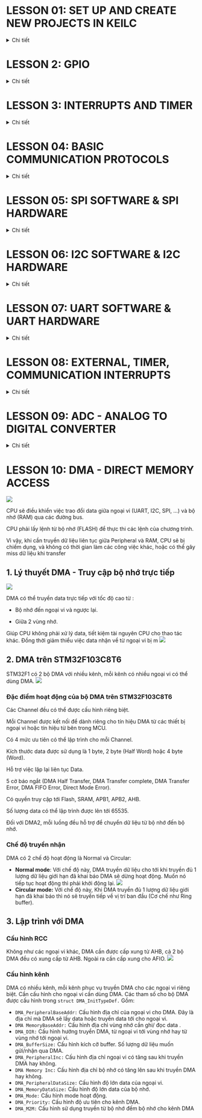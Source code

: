 # LESSON 01: SET UP AND CREATE NEW PROJECTS IN KEILC
<details><summary>Chi tiết</summary>
<p>

</p>
</details>


# LESSON 2: GPIO

<details><summary>Chi tiết</summary>
<p>

## 1. Thư viện STM32F10x SPL (Standard Peripherals Library)
## 2.  Lý thuyết về GPIO
GPIO-General Purpose Input/Output là các chân trên vi điều khiển có thể lập trình để truyền nhận tín hiệu với các thiết bị bên ngoài hoặc thực hiện các chức năng giao tiếp khác.   
### Lập trình với GPIO:
Cấu hình, điều khiển các ngoại vi sử dụng thư viện SPL (Standard Peripheral Firmware Library). Thư viện SPL cung cấp các hàm và các định nghĩa giúp việc cấu hình và sử dụng ngoại vi dễ dàng và rõ ràng. Ở trong thư viện này, các cấu hình được chia thành các trường và định nghĩa bằng các cấu trúc như struct và enum
#### Cấp xung clock cho GPIO
Trong SPL, để bật xung clock cho ngoại vi GPIO
```c
void RCC_Config(){
	RCC_APB2PeriphClockCmd(RCC_APB2Periph_GPIOC, ENABLE);
} 
```
- Tham số thứ 1 là ngoại vi cần cấu hình clock
- Tham số thứ 2 là giá trị quy định cấp (ENABLE) hay ngưng (DISABLE) xung clock cho ngoại vi đó

#### Cấu hình GPIO:
```c
void GPIO_Config(){
	GPIO_InitTypeDef GPIO_InitStructure;
	GPIO_InitStructure.GPIO_Pin = GPIO_Pin_13 | GPIO_Pin_14;
	GPIO_InitStructure.GPIO_Mode = GPIO_Mode_Out_PP;
	GPIO_InitStructure.GPIO_Speed = GPIO_Speed_50MHz;
	
	GPIO_Init(GPIOC, &GPIO_InitStructure);
}
```
Việc cấu hình GPIO được thực hiện thông qua việc khai báo và sử dụng struct `GPIO_InitTypeDef`, trong đó chứa các tham số cấu hình cho một chân GPIO cụ thể:
- **GPIO_Pin**: Xác định chân hoặc các chân GPIO muốn cấu hình bằng cách sử dụng các macro như `GPIO_Pin_0`, `GPIO_Pin_1`,... hoặc kết hợp các chân bằng toán tử OR `|` nếu muốn cấu hình nhiều chân cùng lúc
```c
#define GPIO_Pin_0                ((uint16_t)0x0001)  /*!< Pin 0 selected */
#define GPIO_Pin_1                ((uint16_t)0x0002)  /*!< Pin 1 selected */
#define GPIO_Pin_2                ((uint16_t)0x0004)  /*!< Pin 2 selected */
#define GPIO_Pin_3                ((uint16_t)0x0008)  /*!< Pin 3 selected */
#define GPIO_Pin_4                ((uint16_t)0x0010)  /*!< Pin 4 selected */
#define GPIO_Pin_5                ((uint16_t)0x0020)  /*!< Pin 5 selected */
#define GPIO_Pin_6                ((uint16_t)0x0040)  /*!< Pin 6 selected */
#define GPIO_Pin_7                ((uint16_t)0x0080)  /*!< Pin 7 selected */
#define GPIO_Pin_8                ((uint16_t)0x0100)  /*!< Pin 8 selected */
#define GPIO_Pin_9                ((uint16_t)0x0200)  /*!< Pin 9 selected */
#define GPIO_Pin_10               ((uint16_t)0x0400)  /*!< Pin 10 selected */
#define GPIO_Pin_11               ((uint16_t)0x0800)  /*!< Pin 11 selected */
#define GPIO_Pin_12               ((uint16_t)0x1000)  /*!< Pin 12 selected */
#define GPIO_Pin_13               ((uint16_t)0x2000)  /*!< Pin 13 selected */
#define GPIO_Pin_14               ((uint16_t)0x4000)  /*!< Pin 14 selected */
#define GPIO_Pin_15               ((uint16_t)0x8000)  /*!< Pin 15 selected */
#define GPIO_Pin_All              ((uint16_t)0xFFFF)  /*!< All pins selected */
```
- **GPIO_Mode**: Xác định mode hoạt động của chân GPIO
```c
typedef enum
{
    GPIO_Mode_AIN        = 0x0,
    GPIO_Mode_IN_FLOATING = 0x04,
    GPIO_Mode_IPD        = 0x28,
    GPIO_Mode_IPU        = 0x48,
    GPIO_Mode_Out_OD     = 0x14,
    GPIO_Mode_Out_PP     = 0x10,
    GPIO_Mode_AF_OD      = 0x1C,
    GPIO_Mode_AF_PP      = 0x18
} GPIOMode_TypeDef;
```
- **GPIO_Speed**: Chọn tốc độ đáp ứng của chân GPIO
```c
typedef enum
{
    GPIO_Speed_10MHz = 1,
    GPIO_Speed_2MHz,
    GPIO_Speed_50MHz
} GPIOSpeed_TypeDef;
```
Hàm khởi tạo GPIO_Init() nhận 2 tham số:
- **GPIO_TypeDef**: Chỉ định cổng GPIO muốn cấu hình (ví dụ: `GPIOA`, `GPIOB`, `GPIOC`,...).
- **&GPIO_InitStruct**: Con trỏ đến biến cấu trúc `GPIO_InitTypeDef` chứa các thông số cấu hình
#### Sử dụng GPIO
**Một số hàm thao tác với GPIO:**

- Đọc giá trị mức logic (0 hoặc 1) của một chân Input/Output cụ thể trên cổng GPIO
```c
uint8_t GPIO_ReadInputDataBit(GPIO_TypeDef* GPIOx, uint16_t GPIO_Pin);
uint8_t GPIO_ReadOutputDataBit(GPIO_TypeDef* GPIOx, uint16_t GPIO_Pin);
```
- Đọc toàn bộ giá trị đầu vào/ra của một cổng GPIO

*Giá trị trả về 16-bit, mỗi bit tương ứng với trạng thái của từng chân của cổng*
```c
uint16_t GPIO_ReadInputData(GPIO_TypeDef* GPIOx);
uint16_t GPIO_ReadOutputData(GPIO_TypeDef* GPIOx);
```
- Cho giá trị điện áp Đặt mức cao (1) / thấp (0) cho một hoặc nhiều chân output sử dụng OR `|` trên một cổng GPIO
```c
void GPIO_SetBits(GPIO_TypeDef* GPIOx, uint16_t GPIO_Pin);
void GPIO_ResetBits(GPIO_TypeDef* GPIOx, uint16_t GPIO_Pin);
```
- Ghi mức logic cụ thể (0 hoặc 1) cho một chân output
```c
void GPIO_WriteBit(GPIO_TypeDef* GPIOx, uint16_t GPIO_Pin, BitAction BitVal);
```
- Ghi một giá trị 16-bit trực tiếp cho toàn bộ cổng GPIO, trong đó mỗi bit đại diện cho trạng thái của một chân
```c
void GPIO_Write(GPIO_TypeDef* GPIOx, uint16_t PortVal);
```
</p>
</details>

# LESSON 3: INTERRUPTS AND TIMER

<details><summary>Chi tiết</summary>
<p>

## 1. Ngắt

Ngắt là một cơ chế cho phép hệ thống tạm ngừng chương trình đang thực hiện để xử lý một sự kiện ưu tiên cao hơn, sau đó quay lại hoàn thành công việc còn dở.

Khi một ngắt xảy ra, vi điều khiển sẽ lưu lại trạng thái hiện tại và chuyển tới hàm phục vụ ngắt (ISR - Interrupt Service Routine).

Có 3 loại ngắt chính: Ngắt ngoài, ngắt timer, ngắt truyền thông

### Vector table
Vector table là một vùng trong bộ nhớ của vi điều khiển, chứa các địa chỉ của các hàm phục vụ ngắt tương ứng với từng ngắt

### Độ ưu tiên ngắt
Mỗi ngăt có độ ưu tiên khác nhau. Khi nhiều ngắt xảy ra, độ ưu tiên sẽ quyết định ngắt nào sẽ được thực thi trước.

STM32 quy định ngắt nào có số ưu tiên càng thấp thì có quyền càng cao. Các ưu tiên ngắt có thể lập trình được.

### Ngắt ngoài
Xảy ra khi có thay đổi điện áp trên các chân GPIO được cấu hình làm ngõ vào ngắt.

- LOW: kích hoạt ngắt liên tục khi chân ở mức thấp.

- HIGH: Kích hoạt liên tục khi chân ở mức cao.

- Rising: Kích hoạt khi trạng thái trên chân chuyển từ thấp lên cao.

- Falling: Kích hoạt khi trạng thái trên chân chuyển từ cao xuống thấp.
### Ngắt timer
Ngắt Timer xảy ra khi giá trị trong thanh ghi đếm của timer tràn. Giá trị tràn được xác định bởi giá trị cụ thể trong thanh ghi đếm của timer.

Vì đây là ngắt nội trong MCU, nên phải reset giá trị thanh ghi timer để có thể tạo được ngắt tiếp theo

### Ngắt truyền thông
Ngắt truyền thông xảy ra khi có sự kiện truyền/nhận dữ liệu giữa MCU với các thiết bị bên ngoài hay với MCU.

Ngắt này sử dụng cho nhiều phương thức như Uart, SPI, I2C…v.v nhằm đảm bảo việc truyền nhận chính xác

## Timer
Có thể hiểu 1 cách đơn giản: timer là 1 mạch digital logic có vai trò đếm mỗi chu kỳ clock (đếm lên hoặc đếm xuống).

Timer còn có thể hoạt động ở chế độ nhận xung clock từ các tín hiệu ngoài. Có thể là từ 1 nút nhấn, bộ đếm sẽ được tăng sau mỗi lần bấm nút (sườn lên hoặc sườn xuống tùy vào cấu hình). Ngoài ra còn các chế độ khác như PWM, định thời …vv.

STM32F103 có 7 Timer

### Cấu hình timer
- `TIM_ClockDivision`: Hệ số chia xung nhịp cho bộ lọc trong các chế độ Input Capture/Output Compare. Tham số này không ảnh hưởng đến tần số đếm của Timer.

- `TIM_Prescaler`: Dùng để chia tần số xung nhịp đầu vào cho Timer (tần số từ bus APB) trước khi cấp cho bộ đếm, điều chỉnh tốc độ đếm của Timer.

- `TIM_Period`: Giá trị tối đa mà bộ đếm sẽ đạt tới trước khi tràn và quay về đếm lại từ 0.

- `TIM_CounterMode`: Chế độ đếm.

- `TIM_CounterMode_Up`, `TIM_CounterMode_Down`: Đếm lên/xuống.

- `TIM_CounterMode_CenterAligned1,...`: Đếm ở giữa dùng cho PWM

Cấu hình mẫu cho timer và delay ms:
```c 
TIM_Config
{
    // Clock - Nguồn APB2: 72MHz
    RCC_APB1PeriphClockCmd(RCC_APB1Periph_TIM2, ENABLE);

    // Config parameters
    TIM_TimeBaseInitTypeDef TIM_TimeBaseInitStruct;

    TIM_TimeBaseInitStruct.TIM_ClockDivision = TIM_CKD_DIV1;     // Clock division (chỉ áp dụng cho bộ lọc Input Capture/Output Compare)
    TIM_TimeBaseInitStruct.TIM_Prescaler = 7200 - 1;             // Prescaler: 72 MHz / 7200 = 10 kHz (tần số thực tế của Timer, tần số đếm)
    TIM_TimeBaseInitStruct.TIM_Period = 0xFFFF;                  // Period: Đếm từ 0 đến 0xFFFF (65535), sau đó sẽ tràn

    // Chu kì timer/chu kì 1 lần đếm cho period từ 0->1: 1/10kHz = 0.1 ms

    TIM_TimeBaseInitStruct.TIM_CounterMode = TIM_CounterMode_Up; 

    // Enable TIM2
    TIM_TimeBaseInit(TIM2, &TIM_TimeBaseInitStruct);
    TIM_Cmd(TIM2, ENABLE);
}

void Delay_ms(uint16_t time_ms) 
{
    // Reset the Timer 2 counter
    TIM_SetCounter(TIM2, 0);

    // Calculate the required ticks
    uint16_t ticks = time_ms * 10; // With Timer frequency at 10 kHz, each tick equals 1 ms

    // Wait until the counter reaches the required ticks
    while (TIM_GetCounter(TIM2) < ticks);
}
```
</p>
</details>

# LESSON 04: BASIC COMMUNICATION PROTOCOLS
<details><summary>Chi tiết</summary>
<p>

## 1. SPI - Serial Peripheral Interface
### Đặc điểm và cấu trúc vật lý

![](images/![alt%20text](image-1.png).png)
SPI là chuẩn giao tiếp nối tiếp, đồng bộ, cấu trúc Master - Slave, song công

Bốn chân giao tiếp gồm:

- SCK (Serial Clock): Master tạo xung tín hiệu SCK và cung cấp cho Slave.
- MISO (Master Input Slave Output): Master nhận tín hiệu từ Slave.
- MOSI (Master Output Slave Input): Slave nhận tín hiệu từ Master.
- CS (Chip Select): Chọn Slave cụ thể để giao tiếp bằng cách xuất tín hiệu đường SS tương ứng xuống mức 0 (Low).

### SPI frame và quá trình truyền nhận

![](images/![](2024-11-11-20-58-24.png).png)

Một frame thông điệp trong SPI thường là 8 bit, gửi MSB trước hoặc LSB trước tùy hệ thống.

- Bắt đầu, master sẽ kéo chân CS của slave muốn giao tiếp xuống 0.

- Clock sẽ được cấp bởi master, tùy vào chế độ hoạt động, với mỗi xungc clock, 1 bit sẽ được truyền từ master đến slave và slave cũng truyền 1 bit cho master.

- Lặp lại quá trình trên đến khi truyền xong 8 bit.

- Kết thúc, master kéo chân CS lên 1
### Chế độ hoạt động
SPI có 4 chế độ hoạt động phụ thuộc vào CPOL - Clock Polarity và CPHA - Clock Phase.

Ý nghĩa của CPOL và CPHA:

- CPOL = 0: Xung clock ở mức thấp (0) khi bus ở trạng thái nghỉ.
- CPOL = 1: Xung clock ở mức cao (1) khi bus ở trạng thái nghỉ.
- CPHA = 0: Bit data được gửi tại cạnh đầu tiên của xung clock.
- CPHA = 1: Bit data được gửi tại cạnh thứ hai của xung clock.

![](images/![](2024-11-11-21-00-43.png).png)

## 2. I2C - Inter-Integrated Circuit
### Đặc điểm và cấu trúc vật lý
I2C là chuẩn giao tiếp nối tiếp, đồng bộ, cấu trúc Master - Slave, bán song công.

Hai dây giao tiếp gồm:

- SDA (Serial Data Line): Dây truyền dữ liệu.
- SCL (Serial Clock Line) Dây xung clock

![](images/![](2024-11-11-21-02-47.png).png)

*Điện trở kéo lên: Thường 4.7 kΩ, VCC: Thường là 3.3V hoặc 5V để chống nhiễu*

### I2C frame và quá trình truyền nhận

![](images/![](2024-11-11-21-06-52.png).png)

Một frame thông điệp của I2C gồm:

- Start: SDA từ 1 xuống 0 trước SCL.

- 7->10 bit địa chỉ + 1 bit 0 hoặc 1 tương ứng với ghi/đọc, gửi MSB trước.

- ACK: Nếu Slave nhận được đúng địa chỉ nó sẽ gửi một bit ACK = 0.

- 8 bit data: Có thể là data do Master gửi (write) hoặc đọc về từ Slave (read), gửi MSB trước.

- Stop: SDA từ 0 lên 1 sau SCL

## 3. UART - Universal Asynchronous Receiver-Transmitter
### Đặc điểm và cấu trúc vật lý

![](images/![](2024-11-11-21-09-06.png).png)

UART là chuẩn giao tiếp nối tiếp, không đồng bộ, song công.

Hai dây giao tiếp gồm:

- TX (Transmit): Truyền dữ liệu ra.

- RX (Receive): Nhận dữ liệu vào.

Cả hai thiết bị trong giao tiếp UART dùng baud rate khớp nhau để truyền nhận dữ liệu chính xác.

Baud rate là tốc độ truyền dữ liệu được tính bằng số bit trên giây.

Các mức baud rate có sẵn: 9600, 19200, 38400, 57600, ...

Ví dụ: baudrate = 9600 => 1 bit = 0.10467 ms

### UART frame và quá trình truyền nhận

![](images/![](2024-11-11-21-11-46.png).png)

Một frame UART thông thường bao gồm các thành phần sau:

Start: 1 bit mức 0.

Data bits: 5->9 bits, phổ biến nhất là 8, gửi LSB trước.

Parity bit: 1 bit, kiểm tra lỗi, có thể có hoặc không.

Stop: 1 hoặc 2 bit mức cao

### Kiểm tra chẵn lẻ
#### Kiểm tra chẵn (Even Parity):

- Tổng số bit 1 trong dãy phải là một số chẵn.

- Nếu số bit 1 là chẵn, thì parity bit sẽ là 0.

- Nếu số bit 1 là lẻ, thì parity bit sẽ là 1 (để tổng số bit 1 trở thành chẵn).

#### Kiểm tra lẻ (Odd Parity):

- Tổng số bit 1 trong dãy phải là một số lẻ.

- Nếu số bit 1 là lẻ, thì parity bit sẽ là 0.

- Nếu số bit 1 là chẵn, thì parity bit sẽ là 1 (để tổng số bit 1 trở thành lẻ).

Ví dụ:

![](images/![](2024-11-11-21-13-03.png).png)

</p>
</details>

# LESSON 05: SPI SOFTWARE & SPI HARDWARE

<details><summary>Chi tiết</summary>
<p>

## SPI Software
SPI Software là tự tự lập trình cách thức giao tiếp bằng cách điều khiển các chân GPIO để tạo ra các tín hiệu SPI, và có thể sử dụng thêm Timer để quản lý nhịp.

Kém linh hoạt và chậm hơn so với SPI Hardware, ít sử dụng
### Xác định và cấu hình chân GPIO

![](images/2024-11-12-12-13-24.png)

Chọn chân GPIO làm 4 chân SCK, MISO, MOSI, CS
```c 
#define SPI_SCK_Pin  GPIO_Pin_0
#define SPI_MISO_Pin GPIO_Pin_1
#define SPI_MOSI_Pin GPIO_Pin_2
#define SPI_CS_Pin   GPIO_Pin_3
#define SPI_GPIO     GPIOA
#define SPI_RCC      RCC_APB2Periph_GPIOA

void RCC_Config()
{
    // Enable clock for GPIO, Timer 2
    RCC_APB2PeriphClockCmd(SPI_RCC, ENABLE);
    RCC_APB1PeriphClockCmd(RCC_APB1Periph_TIM2, ENABLE);
}
```
Cấu hình chân cho:

- Master: SPI_SCK_Pin, SPI_MOSI_Pin, SPI_CS_Pin là output push-pull, SPI_MISO_Pin là input floating.

- Slave: SPI_SCK_Pin, SPI_MOSI_Pin, SPI_CS_Pin là input floating, SPI_MISO_Pin là output push-pull
```c 
void GPIO_Config()
{
    // Configure for MASTER
    GPIO_InitTypeDef GPIO_InitStructure;

    // Configure SCK, MOSI, and CS as output push-pull
    GPIO_InitStructure.GPIO_Pin = SPI_SCK_Pin | SPI_MOSI_Pin | SPI_CS_Pin;
    GPIO_InitStructure.GPIO_Mode = GPIO_Mode_Out_PP;
    GPIO_InitStructure.GPIO_Speed = GPIO_Speed_50MHz;
    GPIO_Init(SPI_GPIO, &GPIO_InitStructure);

    // Configure MISO as input floating
    GPIO_InitStructure.GPIO_Pin = SPI_MISO_Pin;
    GPIO_InitStructure.GPIO_Mode = GPIO_Mode_IN_FLOATING;
    GPIO_InitStructure.GPIO_Speed = GPIO_Speed_50MHz;
    GPIO_Init(SPI_GPIO, &GPIO_InitStructure);

    
    /*// Configure for SLAVE
    GPIO_InitTypeDef GPIO_InitStructure;

    // Configure SCK, MOSI, and CS as input floating
    GPIO_InitStructure.GPIO_Pin = SPI_SCK_Pin | SPI_MOSI_Pin | SPI_CS_Pin;
    GPIO_InitStructure.GPIO_Mode = GPIO_Mode_IN_FLOATING;
    GPIO_InitStructure.GPIO_Speed = GPIO_Speed_50MHz;
    GPIO_Init(SPI_GPIO, &GPIO_InitStructure);

    // Configure MISO as output push-pull
    GPIO_InitStructure.GPIO_Pin = SPI_MISO_Pin;
    GPIO_InitStructure.GPIO_Mode = GPIO_Mode_Out_PP;
    GPIO_InitStructure.GPIO_Speed = GPIO_Speed_50MHz;
    GPIO_Init(SPI_GPIO, &GPIO_InitStructure);
    */
}
```
### Tạo clock

![](images/2024-11-12-12-16-12.png)

Tín hiệu clock được tạo bằng cách kết hợp kéo chân SCK lên 1, xuống 0 và delay. Delay được tạo bằng timer
```c 
void Clock(){
    GPIO_WriteBit(SPI_GPIO, SPI_SCK_Pin, Bit_SET);
    delay_ms(4);
    GPIO_WriteBit(SPI_GPIO, SPI_SCK_Pin, Bit_RESET);
    delay_ms(4);
}
```
### Set trạng thái ban đầu

![](images/2024-11-12-12-17-57.png)

Trạng thái ban đầu: SCK ở mức thấp (tùy mode), CS ở mức cao, MISO và MOSI ở mức nào cũng được
```c 
void SPI_Config()
{
    GPIO_WriteBit(SPI_GPIO, SPI_SCK_Pin, Bit_RESET);
    GPIO_WriteBit(SPI_GPIO, SPI_CS_Pin, Bit_SET);
    GPIO_WriteBit(SPI_GPIO, SPI_MISO_Pin, Bit_RESET);
    GPIO_WriteBit(SPI_GPIO, SPI_MOSI_Pin, Bit_RESET);
}
```
### Hàm truyền
 Hàm truyền sẽ truyền lần lượt 8 bit trong byte dữ liệu:

- Kéo CS xuống 0.

- Truyền 1 bit.

- Dịch 1 bit.

- Gửi clock();

- Kéo CS lên 1;

```c 
void SPI_Master_Transmit(uint8_t u8Data)
{                          // 0b10010000
    uint8_t u8Mask = 0x80; // 0b10000000
    uint8_t tempData;
	
    GPIO_WriteBit(SPI_GPIO, SPI_CS_Pin, Bit_RESET);
    Delay_Ms(1);
	
    for (int i = 0; i < 8; i++)
    {
        tempData = u8Data & u8Mask;
        if (tempData)
        {
            GPIO_WriteBit(SPI_GPIO, SPI_MOSI_Pin, Bit_SET);
            Delay_Ms(1);
        }
        else
        {
            GPIO_WriteBit(SPI_GPIO, SPI_MOSI_Pin, Bit_RESET);
            Delay_Ms(1);
        }
        u8Data = u8Data << 1;
        Clock();
    }
    GPIO_WriteBit(SPI_GPIO, SPI_CS_Pin, Bit_SET);
    Delay_Ms(1);
}
```
### Hàm nhận
Hàm truyền sẽ truyền lần lượt 8 bit trong byte dữ liệu:

- Kiểm tra CS ==0?.

- Kiểm tra Clock==1?

- Đọc data trên MOSI, ghi vào biến.

- Dịch 1 bit.

- Kiểm tra CS==1?

```c 
 uint8_t SPI_Slave_Receive(void)
{
    uint8_t dataReceive = 0x00; // 0b11000000
    uint8_t temp = 0x00, i = 0;

    while (GPIO_ReadInputDataBit(SPI_GPIO, SPI_CS_Pin));

    while (!GPIO_ReadInputDataBit(SPI_GPIO, SPI_SCK_Pin));

    for (i = 0; i < 8; i++)
    {
        if (GPIO_ReadInputDataBit(SPI_GPIO, SPI_SCK_Pin))
        {
            while (GPIO_ReadInputDataBit(SPI_GPIO, SPI_SCK_Pin))
			{
                temp = GPIO_ReadInputDataBit(SPI_GPIO, SPI_MOSI_Pin);
			}
            dataReceive = dataReceive << 1;
            dataReceive = dataReceive | temp;
        }
        while (!GPIO_ReadInputDataBit(SPI_GPIO, SPI_SCK_Pin));
    }
    return dataReceive;
}
```
### Truyền và nhận dữ liệu trong main
#### Master truyền:
```c 
uint8_t DataTrans[] = {1,3,9,10,15,19,90};//Data
int main(){
	RCC_Config();
	GPIO_Config();
	TIM_Config();
	SPI_Init();
	while(1){	
		for(int i = 0; i < 7; i++){
			SPI_Master_Transmit(DataTrans[i]);
			delay_ms(1000);
		}
	}
}
```
#### Slave nhận:
```c 
uint8_t Data;

int main()
{
    RCC_Config();
    GPIO_Config();
    TIM_Config();
    SPI_Config();

    while (1)
    {
        if (!(GPIO_ReadInputDataBit(SPI_GPIO, SPI_CS_Pin)))
        {
            for (int i = 0; i < 10; i++)
            {
                Data = SPI_Slave_Receive();
            }
        }
    }
}
```
## SPI Hardware
SPI Hardware là sử dụng trực tiếp module được tích hợp trên vi điều khiển
### Cấu hình chân GPIO và SPI

![](images/2024-11-12-12-24-55.png)

![](images/2024-11-12-12-25-03.png)

Vì chân của các bộ SPI trên VĐK là cố định nên phải cấu hình đúng chân (Ví dụ dùng SPI1).

Tương tự các ngoại vi khác, các tham số SPI được cấu hình trong `Struct SPI_InitTypeDef`:

-`SPI_Mode`: Quy định chế độ hoạt động của thiết bị SPI.

-`SPI_Direction`: Quy định kiểu truyền của thiết bị.

-`SPI_BaudRatePrescaler`: Hệ số chia clock cấp cho Module SPI.

-`SPI_CPOL`: Cấu hình cực tính của SCK . Có 2 chế độ:

- `S`PI_CPOL_Low`: Cực tính mức 0 khi SCK không truyền xung.

- `SPI_CPOL_High`: Cực tính mức 1 khi SCK không truyền xung.

- `SPI_CPHA`: Cấu hình chế độ hoạt động của SCK. Có 2 chế độ:

- `SPI_CPHA_1Edge`: Tín hiệu truyền đi ở cạnh xung đầu tiên.

- `SPI_CPHA_2Edge`: Tín hiệu truyền đi ở cạnh xung thứ hai.

-`SPI_DataSize`: Cấu hình số bit truyền. 8 hoặc 16 bit.

-`SPI_FirstBit`: Cấu hình chiều truyền của các bit là MSB hay LSB.

-`SPI_CRCPolynomial`: Cấu hình số bit CheckSum cho SPI.

-`SPI_NSS`: Cấu hình chân SS là điều khiển bằng thiết bị hay phần mềm

### Cấu hình cho Master:
Master cấu hình chân MISO, SCK, MOSI là `GPIO_Mode_AF_P` và CS là `GPIO_Mode_Out_PP`
```c 
void RCC_Config(){
	RCC_APB2PeriphClockCmd(RCC_APB2Periph_GPIOA | RCC_APB2Periph_SPI1 , ENABLE);
	RCC_APB1PeriphClockCmd(RCC_APB1Periph_TIM2, ENABLE);
}
void GPIO_Config(){
	GPIO_InitTypeDef GPIO_InitStructure;
	
	GPIO_InitStructure.GPIO_Pin = SPI1_NSS| SPI1_SCK| SPI1_MISO| SPI1_MOSI;
	GPIO_InitStructure.GPIO_Speed = GPIO_Speed_50MHz;
	GPIO_InitStructure.GPIO_Mode = GPIO_Mode_AF_PP;
	GPIO_Init(SPI1_GPIO, &GPIO_InitStructure);
}
void TIM_Config() {
    TIM_TimeBaseInitTypeDef TIM_TimeBaseInitStruct;

    TIM_TimeBaseInitStruct.TIM_ClockDivision = TIM_CKD_DIV2; // Set clock division to 1 (72 MHz / 1 = 72 MHz)
    TIM_TimeBaseInitStruct.TIM_Prescaler = 3600 - 1;        // Set prescaler to 7200-1 (prescales the clock by 7200)
    TIM_TimeBaseInitStruct.TIM_Period = 0xFFFF ;         // Set the auto-reload period to maximum (16-bit timer)
    TIM_TimeBaseInitStruct.TIM_CounterMode = TIM_CounterMode_Up; // Set counter mode to up-counting

    TIM_TimeBaseInit(TIM2, &TIM_TimeBaseInitStruct); // Initialize TIM2 with the configuration
    TIM_Cmd(TIM2, ENABLE);
}
void SPI_Config(){
	SPI_InitTypeDef SPI_InitStructure;
	SPI_InitStructure.SPI_Mode = SPI_Mode_Master;
	SPI_InitStructure.SPI_Direction = SPI_Direction_2Lines_FullDuplex;
	SPI_InitStructure.SPI_BaudRatePrescaler = SPI_BaudRatePrescaler_16;
	SPI_InitStructure.SPI_CPOL = SPI_CPOL_Low;
	SPI_InitStructure.SPI_CPHA = SPI_CPHA_1Edge;
	SPI_InitStructure.SPI_DataSize = SPI_DataSize_8b;
	SPI_InitStructure.SPI_FirstBit = SPI_FirstBit_MSB;
	SPI_InitStructure.SPI_CRCPolynomial = 7;
	SPI_InitStructure.SPI_NSS = SPI_NSS_Soft;
	
	SPI_Init(SPI1, &SPI_InitStructure);
	SPI_Cmd(SPI1, ENABLE);
}
```
### Cấu hình cho Slave

Slave cấu hình chân MISO, SCK, MOSI là `GPIO_Mode_AF_P` và CS là `GPIO_Mode_IN_FLOATING`
```c 
void RCC_Config(){
	RCC_APB2PeriphClockCmd(RCC_APB2Periph_GPIOA | RCC_APB2Periph_SPI1 , ENABLE);
	RCC_APB1PeriphClockCmd(RCC_APB1Periph_TIM2, ENABLE);
}
void GPIO_Config(){
	GPIO_InitTypeDef GPIO_InitStructure;
	
	GPIO_InitStructure.GPIO_Pin = SPI1_NSS | SPI1_SCK | SPI1_MISO | SPI1_MOSI;
	GPIO_InitStructure.GPIO_Speed = GPIO_Speed_50MHz;
	GPIO_InitStructure.GPIO_Mode = GPIO_Mode_AF_PP ;
	GPIO_Init(SPI1_GPIO, &GPIO_InitStructure);
}
void TIM_Config() {
    TIM_TimeBaseInitTypeDef TIM_TimeBaseInitStruct;

    TIM_TimeBaseInitStruct.TIM_ClockDivision = TIM_CKD_DIV2; // Set clock division to 1 (72 MHz / 1 = 72 MHz)
    TIM_TimeBaseInitStruct.TIM_Prescaler = 3600 - 1;        // Set prescaler to 7200-1 (prescales the clock by 7200)
    TIM_TimeBaseInitStruct.TIM_Period = 0xFFFF ;         // Set the auto-reload period to maximum (16-bit timer)
    TIM_TimeBaseInitStruct.TIM_CounterMode = TIM_CounterMode_Up; // Set counter mode to up-counting

    TIM_TimeBaseInit(TIM2, &TIM_TimeBaseInitStruct); // Initialize TIM2 with the configuration
    TIM_Cmd(TIM2, ENABLE);
}
void SPI_Config(){
	SPI_InitTypeDef SPI_InitStructure;
	SPI_InitStructure.SPI_Mode = SPI_Mode_Slave;
	SPI_InitStructure.SPI_Direction = SPI_Direction_2Lines_FullDuplex;
	SPI_InitStructure.SPI_BaudRatePrescaler = SPI_BaudRatePrescaler_16;
	SPI_InitStructure.SPI_CPOL = SPI_CPOL_Low;
	SPI_InitStructure.SPI_CPHA = SPI_CPHA_1Edge;
	SPI_InitStructure.SPI_DataSize = SPI_DataSize_8b;
	SPI_InitStructure.SPI_FirstBit = SPI_FirstBit_MSB;
	SPI_InitStructure.SPI_CRCPolynomial = 7;
	SPI_InitStructure.SPI_NSS = SPI_NSS_Soft;
	
	SPI_Init(SPI1, &SPI_InitStructure);
	SPI_Cmd(SPI1, ENABLE);
}
```
### Master truyền và Slave nhận
#### Master truyền:
```c 
void SPI_Send1Byte(uint8_t data){
		GPIO_ResetBits(GPIOA, SPI1_NSS);
		while(SPI_I2S_GetFlagStatus(SPI1, SPI_I2S_FLAG_TXE) == RESET){}
		SPI_I2S_SendData(SPI1, data);
		while(SPI_I2S_GetFlagStatus(SPI1, SPI_I2S_FLAG_BSY) == SET){}
			GPIO_SetBits(GPIOA, SPI1_NSS);
		}

uint8_t dataSend[] = {3, 1, 10, 19, 20, 36, 90};
int main(){
	RCC_Config();
	GPIO_Config();
	TIM_Config();
	SPI_Config();
	while(1){
		for(int i = 0; i < 7; i++){
			SPI_Send1Byte(dataSend[i]);
			delay_ms(1000);
		}
	}
}
```
#### Slave nhận:
```c
uint8_t SPI_Receive1Byte(void){
    while(SPI_I2S_GetFlagStatus(SPI1, SPI_I2S_FLAG_BSY) == SET);
    uint8_t temp = (uint8_t)SPI_I2S_ReceiveData(SPI1);
    while(SPI_I2S_GetFlagStatus(SPI1, SPI_I2S_FLAG_RXNE) == RESET);
    return temp;
}
uint8_t data;
int main(void){
	RCC_Config();
	GPIO_Config();
	TIM_Config();
	SPI_Config();
	while(1){
		{
			while(GPIO_ReadInputDataBit(GPIOA, SPI1_NSS) == 1){}
			if(GPIO_ReadInputDataBit(GPIOA, SPI1_NSS) == 0) {}
				data = SPI_Receive1Byte();
		}
	}
}
```
</p>
</details>

# LESSON 06: I2C SOFTWARE & I2C HARDWARE

<details><summary>Chi tiết</summary>
<p>

## I2C software
### Cấu hình chân GPIO
```c
#define I2C_SCL GPIO_Pin_6
#define I2C_SDA GPIO_Pin_7
#define I2C_GPIO GPIOB

// Configure GPIO for I2C SDA and SCL pins
void GPIO_Config()
{
	RCC_APB2PeriphClockCmd(RCC_APB2Periph_GPIOB, ENABLE);
	
    GPIO_InitTypeDef GPIO_InitStructure;
    GPIO_InitStructure.GPIO_Mode = GPIO_Mode_Out_OD; // Open-drain mode for I2C
    GPIO_InitStructure.GPIO_Pin = I2C_SDA | I2C_SCL;
    GPIO_InitStructure.GPIO_Speed = GPIO_Speed_50MHz;

    GPIO_Init(I2C_GPIO, &GPIO_InitStructure);
}
```
### Trạng thái ban đầu của SDA, SCK và tín hiệu Start/Stop

![](images/2024-11-12-12-41-34.png)

SDA, SCK khi chưa giap tiếp ở trạng thái mức 1.

Tín hiệu Start: SDA xuống 0 sau đó SCL xuống 0.

Tín hiệu Stop: SCL lên 1 sau đó SDA lên 1.

```c
#define WRITE_SDA_0 GPIO_ResetBits(I2C_GPIO, I2C_SDA)
#define WRITE_SDA_1 GPIO_SetBits(I2C_GPIO, I2C_SDA)
#define WRITE_SCL_0 GPIO_ResetBits(I2C_GPIO, I2C_SCL)
#define WRITE_SCL_1 GPIO_SetBits(I2C_GPIO, I2C_SCL)
#define READ_SDA_VAL GPIO_ReadInputDataBit(I2C_GPIO, I2C_SDA)

// Initialize I2C line (set SDA and SCL high)
void I2C_Config()
{
    WRITE_SDA_1;
    Delay_Us(1);
    WRITE_SCL_1;
    Delay_Us(1);
}

// Generate I2C start condition
void I2C_Start()
{
    WRITE_SCL_1;
    Delay_Us(3);
    WRITE_SDA_1;
    Delay_Us(3);
    WRITE_SDA_0; // Pull SDA low before SCL
    Delay_Us(3);
    WRITE_SCL_0;
    Delay_Us(3);
}

// Generate I2C stop condition
void I2C_Stop()
{
    WRITE_SDA_0;
    Delay_Us(3);
    WRITE_SCL_1; // Pull SCL high before SDA
    Delay_Us(3);
    WRITE_SDA_1;
    Delay_Us(3);
}
```
### Hàm truyền và hàm nhận

![](images/2024-11-12-12-42-13.png)

Hàm truyền này dùng chung cho truyền địa chỉ và truyền data (trong trường hợp master gửi chỉ thị cho slave)

```c
status I2C_Write(uint8_t u8Data){	
	uint8_t i;
	status stRet;
	for(int i=0; i< 8; i++){		//Write byte data.
		if (u8Data & 0x80) {
			WRITE_SDA_1;
		} else {
			WRITE_SDA_0;
		}
		delay_us(3); // make sure SDA high complete
		
		//SCL Clock
		WRITE_SCL_1;
		delay_us(5);
		WRITE_SCL_0;
		delay_us(2);
		// shift 1 bit to the left
		u8Data <<= 1;
	}
	WRITE_SDA_1;					//
	delay_us(3);
	WRITE_SCL_1;					//
	delay_us(3);
	
	if (READ_SDA_VAL) {	
		stRet = NOT_OK;				
	} else {
		stRet = OK;					
	}

	delay_us(2);
	WRITE_SCL_0;
	delay_us(5);
	
	return stRet;
}
```
```c
uint8_t I2C_Read(ACK_Bit _ACK){	
	uint8_t i;		
  status u8set;	
	uint8_t u8Ret = 0x00;
	WRITE_SDA_1;
	delay_us(3);	
	for (i = 0; i < 8; ++i) {
		u8Ret <<= 1;
		
		//SCL Clock
		WRITE_SCL_1;
		delay_us(3);
		if (READ_SDA_VAL) {
			u8Ret |= 0x01;
		}
		delay_us(2);
		WRITE_SCL_0;
		delay_us(5);
	}

	if (_ACK) {	
		WRITE_SDA_0;
	} else {
		WRITE_SDA_1;
	}
	delay_us(3);
	
	WRITE_SCL_1;
	delay_us(5);
	WRITE_SCL_0;
	delay_us(5);

	return u8Ret;
}
```
### Ứng dụng ghi và đọc Eeprom

![](images/2024-11-12-12-44-48.png)

Quá trình ghi:

Start->chờ xem gửi start được không->gửi địa chỉ slave+1 bit write->chờ ACK->gửi 8 bit high thanh ghi cần ghi của Eeprom->chờ ACK->gửi 8 bit low thanh ghi cần ghi của Eeprom->chờ AKC->gửi data cần ghi->chờ ACK->Stop.

#### Hàm ghi vào Eeprom
```c
typedef enum{
	NOT_OK = 0,
	OK = 1
} status;

status EPROM_Write(uint16_t MemAddr, uint8_t SlaveAddress, uint8_t NumByte, uint8_t *u8Data ){
uint8_t i;
    I2C_Start();
		
    if (I2C_Write(SlaveAddress << 1) == NOT_OK) {
        I2C_Stop();
        return NOT_OK;
    }

    if (I2C_Write((MemAddr + i) >> 8) == NOT_OK) {
        I2C_Stop();
        return NOT_OK;
    }

    if (I2C_Write(MemAddr + i) == NOT_OK) {
        I2C_Stop();
        return NOT_OK;
    }
for (i = 0; i < NumByte; ++i) {
    if (I2C_Write(u8Data[i]) == NOT_OK) {
        I2C_Stop();
        return NOT_OK;
    }
	}
    I2C_Stop();
		delay_us(10);

 return OK;
}
```
#### Hàm đọc Eeprom
Theo data sheet thì có nhiều chế độ đọc (Current Address Read, Random Read, Sequential Read)

![](images/2024-11-12-12-48-00.png)

Sau đây là quá trình Random Read nghĩa là đọc giá trị một địa chỉ thanh ghi cụ thể:

Start->chờ xem gửi start được không->gửi địa chỉ slave+1 bit read->chờ ACK->gửi 8 bit high thanh ghi cần đọc của Eeprom->chờ ACK->gửi 8 bit low thanh ghi cần đọc của Eeprom->chờ AKC->đọc data->chờ NACK->Stop.

```c
typedef enum{
	NACK = 0,
	ACK = 1
} ACK_Bit;

status EPROM_Read(uint16_t MemAddr, uint8_t SlaveAddress, uint8_t NumByte, uint8_t *u8Data ){
	uint8_t i;
	I2C_Start();
	if (I2C_Write(SlaveAddress << 1) == NOT_OK) {
		I2C_Stop();
		return NOT_OK;
	}
	if (I2C_Write(MemAddr >> 8) == NOT_OK) {
    I2C_Stop();
    return NOT_OK;
}

if (I2C_Write(MemAddr) == NOT_OK) {
    I2C_Stop();
    return NOT_OK;
}
	I2C_Start();
if (I2C_Write((SlaveAddress << 1) | 1) == NOT_OK) {
    I2C_Stop();
    return NOT_OK;
}

for (i = 0; i < NumByte - 1; ++i) {
    u8Data[i] = I2C_Read(ACK); // Ð?c các byte và g?i ACK cho m?i byte, tr? byte cu?i
}

		u8Data[i] = I2C_Read(NACK); // Ð?c byte cu?i và g?i NACK

I2C_Stop();

return OK;

}
```
### Luồng hoạt động trong main()
```c 
// Khai bao mang du lieu de ghi vao EEPROM
uint8_t Data1[10] = {0x03, 0x05, 0x0E, 0xDA, 0xA6, 0x6F, 0x50, 0x00, 0x00, 0xF0};
uint8_t Data2[10] = {0x19, 0x0A, 0x19, 0x24, 0xFA, 0x10, 0x3C, 0x48, 0x59, 0x77};
uint8_t Rcv[10] = {0x00, 0x00, 0x00, 0x00, 0x00, 0x00, 0x00, 0x00, 0x00, 0x00};

// Ham chinh
int main() {
    // Cau hinh he thong
    RCC_Config();
    TIM2_Config();
    GPIO_Config();
    I2C_Config();

    // Ghi du lieu tu Data1 vao EEPROM tai dia chi 0x0045
    while (EPROM_Write(0x0045, 0x57, 10, Data1) == NOT_OK) {
        // Thu ghi lai neu that bai
    }

    // Them delay giua hai lan truyen
    //Delay_Ms(500); // Them 500 ms delay, co the dieu chinh theo yeu cau

    // Sau khi ghi xong Data1, tiep tuc ghi Data2
    while (EPROM_Write(0x0060, 0x57, 10, Data2) == NOT_OK) {
        // Thu ghi lai neu that bai
    }

    // Doc lai du lieu tu EEPROM de kiem tra
    while (1) {
        // Doc 10 byte tu dia chi 0x0045 vao mang Rcv
        while (EPROM_Read(0x0045, 0x57, 10, Rcv) == NOT_OK) {
            // Thu doc lai neu that bai
        }
        Delay_Ms(500);

        // Doc 10 byte tu dia chi 0x0060 vao mang Rcv
        while (EPROM_Read(0x0060, 0x57, 10, Rcv) == NOT_OK) {
            // Thu doc lai neu that bai
        }

        Delay_Ms(1000); // Doi 1 giay truoc khi doc lai
    }
}

```
## I2C hardware
### Cấu hình tham số I2C Hardware, cấu hình GPIO và reset SDA, SCL về trạng thái chưa gửi
#### Cấu hình tham số I2C Hardware 
Tương tự các ngoại vi khác, các tham số I2C được cấu hình trong Struct `I2C_InitTypeDef`:

- `I2C_Mode`: Cấu hình chế độ hoạt động cho I2C:

- `I2C_Mode_I2C`: Chế độ I2C FM(Fast Mode);

- `I2C_Mode_SMBusDevice&I2C_Mode_SMBusHost`: Chế độ SM(Slow Mode). `I2C_ClockSpeed`: Cấu hình clock cho I2C, tối đa 100khz với SM và 400khz ở FM.

- `I2C_DutyCycle`: Cấu hình chu kì nhiệm vụ của xung:

   + `I2C_DutyCycle_2`: Thời gian xung thấp/ xung cao =2;

   + `I2C_DutyCycle_16_9`: Thời gian xung thấp/ xung cao =16/9

![](images/2024-11-12-12-57-07.png)

- `I2C_OwnAddress1`: Cấu hình địa chỉ thieets bij dang caau hinh.

- `I2C_Ack`: Cấu hình ACK, có sử dụng ACK hay không.

- `I2C_AcknowledgedAddress`: Cấu hình số bit địa chỉ. 7 hoặc 10 bit
```c
void I2C_Config(void) {
    GPIO_InitTypeDef GPIO_InitStructure;
    I2C_InitTypeDef I2C_InitStructure;

    // Bat clock cho I2C va GPIO
    RCC_APB1PeriphClockCmd(EEPROM_I2C_RCC, ENABLE);
    RCC_APB2PeriphClockCmd(EEPROM_GPIO_RCC, ENABLE);

    // Cau hinh chan I2C SDA va SCL
    GPIO_InitStructure.GPIO_Pin = EEPROM_SCL | EEPROM_SDA;
    GPIO_InitStructure.GPIO_Speed = GPIO_Speed_50MHz;
    GPIO_InitStructure.GPIO_Mode = GPIO_Mode_AF_OD;
    GPIO_Init(EEPROM_GPIO, &GPIO_InitStructure);

    // Cau hinh I2C
    I2C_InitStructure.I2C_Mode = I2C_Mode_I2C;
    I2C_InitStructure.I2C_DutyCycle = I2C_DutyCycle_2;
    I2C_InitStructure.I2C_OwnAddress1 = 0x00;
    I2C_InitStructure.I2C_Ack = I2C_Ack_Enable;
    I2C_InitStructure.I2C_AcknowledgedAddress = I2C_AcknowledgedAddress_7bit;
    I2C_InitStructure.I2C_ClockSpeed = I2C_SPEED;

    I2C_Init(I2C_PORT, &I2C_InitStructure);
    I2C_Cmd(I2C_PORT, ENABLE);
}
```
### Hàm truyền và nhận:
Đây là những hàm có sẵn:

- Hàm `I2C_Send7bitAddress(I2C_TypeDef* I2Cx, uint8_t Address, uint8_t I2C_Direction)`: Gửi đi 7 bit address để xác định slave cần giao tiếp. Hướng truyền được xác định bởi I2C_Direction để thêm bit RW.

- Hàm `I2C_SendData(I2C_TypeDef* I2Cx, uint8_t Data)`: Gửi đi 8 bit data.

- Hàm `I2C_ReceiveData(I2C_TypeDef* I2Cx)`: Trả về 8 bit data.

- Hàm `I2C_CheckEvent(I2C_TypeDef* I2Cx, uint32_t I2C_EVENT)`: trả về kết quả kiểm tra I2C_EVENT tương ứng:

  + `I2C_EVENT_MASTER_MODE_SELECT`: Đợi Bus I2C về chế độ rảnh.

  + `I2C_EVENT_MASTER_TRANSMITTER_MODE_SELECTED`: Đợi xác nhận của Slave với yêu cầu nhận của Master.

  + `I2C_EVENT_MASTER_RECEIVER_MODE_SELECTED`: Đợi xác nhận của Slave với yêu cầu ghi của Master.

  + `I2C_EVENT_MASTER_BYTE_TRANSMITTED`: Đợi truyền xong 1 byte data từ Master.

  + `I2C_EVENT_MASTER_BYTE_RECEIVED`: Đợi Master nhận đủ 1 byte data

#### Hàm truyền:
```c
void EEPROM_Write(uint16_t MemAddress, uint8_t *data, uint8_t length) {
    // Bat dau giao tiep I2C
    I2C_GenerateSTART(I2C_PORT, ENABLE);
    while (!I2C_CheckEvent(I2C_PORT, I2C_EVENT_MASTER_MODE_SELECT));

    // Gui dia chi cua EEPROM voi bit ghi
    I2C_Send7bitAddress(I2C_PORT, EEPROM_ADDRESS << 1, I2C_Direction_Transmitter);
    while (!I2C_CheckEvent(I2C_PORT, I2C_EVENT_MASTER_TRANSMITTER_MODE_SELECTED));

    // Gui byte cao cua dia chi bo nho
    I2C_SendData(I2C_PORT, (uint8_t)(MemAddress >> 8));
    while (!I2C_CheckEvent(I2C_PORT, I2C_EVENT_MASTER_BYTE_TRANSMITTED));

    // Gui byte thap cua dia chi bo nho
    I2C_SendData(I2C_PORT, (uint8_t)(MemAddress & 0xFF));
    while (!I2C_CheckEvent(I2C_PORT, I2C_EVENT_MASTER_BYTE_TRANSMITTED));

    // Ghi du lieu vao EEPROM
    for (uint8_t i = 0; i < length; i++) {
        I2C_SendData(I2C_PORT, data[i]);
        while (!I2C_CheckEvent(I2C_PORT, I2C_EVENT_MASTER_BYTE_TRANSMITTED));
    }

    // Ket thuc giao tiep I2C
    I2C_GenerateSTOP(I2C_PORT, ENABLE);
    Delay_Ms(5);  // Doi de EEPROM hoan thanh viec ghi
}
```

#### Hàm nhận:
```c
void EEPROM_Read(uint16_t MemAddress, uint8_t *data, uint8_t length) {
    // Bat dau giao tiep I2C
    I2C_GenerateSTART(I2C_PORT, ENABLE);
    while (!I2C_CheckEvent(I2C_PORT, I2C_EVENT_MASTER_MODE_SELECT));

    // Gui dia chi cua EEPROM voi bit ghi de chi dinh dia chi can doc
    I2C_Send7bitAddress(I2C_PORT, EEPROM_ADDRESS << 1, I2C_Direction_Transmitter);
    while (!I2C_CheckEvent(I2C_PORT, I2C_EVENT_MASTER_TRANSMITTER_MODE_SELECTED));

    // Gui byte cao cua dia chi bo nho
    I2C_SendData(I2C_PORT, (uint8_t)(MemAddress >> 8));
    while (!I2C_CheckEvent(I2C_PORT, I2C_EVENT_MASTER_BYTE_TRANSMITTED));

    // Gui byte thap cua dia chi bo nho
    I2C_SendData(I2C_PORT, (uint8_t)(MemAddress & 0xFF));
    while (!I2C_CheckEvent(I2C_PORT, I2C_EVENT_MASTER_BYTE_TRANSMITTED));

    // Bat dau lai giao tiep I2C, chuyen sang che do doc
    I2C_GenerateSTART(I2C_PORT, ENABLE);
    while (!I2C_CheckEvent(I2C_PORT, I2C_EVENT_MASTER_MODE_SELECT));

    // Gui dia chi cua EEPROM voi bit doc
    I2C_Send7bitAddress(I2C_PORT, EEPROM_ADDRESS << 1, I2C_Direction_Receiver);
    while (!I2C_CheckEvent(I2C_PORT, I2C_EVENT_MASTER_RECEIVER_MODE_SELECTED));

    // Doc du lieu tu EEPROM
    for (uint8_t i = 0; i < length - 1; i++) {
        while (!I2C_CheckEvent(I2C_PORT, I2C_EVENT_MASTER_BYTE_RECEIVED));
        data[i] = I2C_ReceiveData(I2C_PORT);
        I2C_AcknowledgeConfig(I2C_PORT, ENABLE);
    }

    // Doc byte cuoi cung va gui NACK
    while (!I2C_CheckEvent(I2C_PORT, I2C_EVENT_MASTER_BYTE_RECEIVED));
    data[length - 1] = I2C_ReceiveData(I2C_PORT);
    I2C_AcknowledgeConfig(I2C_PORT, DISABLE);

    I2C_GenerateSTOP(I2C_PORT, ENABLE);
}
```
### Luồng hoạt động của main:
```c
// Khai bao mang du lieu de ghi va doc tu EEPROM
uint8_t Data1[10] = {0x03, 0x05, 0x0E, 0xDA, 0xA6, 0x6F, 0x50, 0x00, 0x00, 0xF0};
uint8_t Data2[10] = {0x05, 0x0A, 0x19, 0x24, 0xFA, 0x10, 0x3C, 0x48, 0x59, 0x77};
uint8_t Rcv[10] = {0x00, 0x00, 0x00, 0x00, 0x00, 0x00, 0x00, 0x00, 0x00, 0x00};

int main() {
    // Cau hinh I2C va TIM2
    I2C_Config();
    TIM2_Config();

    // Ghi du lieu tu Data1 vao EEPROM tai dia chi 0x0045
    EEPROM_Write(0x0045, Data1, 10);
    Delay_Ms(10);  // Doi 10 ms de dam bao ghi hoan tat

    // Ghi du lieu tu Data2 vao EEPROM tai dia chi 0x0060
    EEPROM_Write(0x0060, Data2, 10);
    Delay_Ms(10);  // Doi 10 ms de dam bao ghi hoan tat

    // Doc lai du lieu tu EEPROM de kiem tra
    while (1) {
        // Doc toan bo Data1 tu dia chi 0x0045 vao mang Rcv
        for (int i = 0; i < 10; i++) {
            EEPROM_Read(0x0045 + i, &Rcv[i], 1); // Doc tung byte tu Data1
            Delay_Ms(10); // Delay nho giua moi byte doc
        }

        Delay_Ms(500); // Them 500ms delay giua doc Data1 va Data2

        // Doc toan bo Data2 tu dia chi 0x0060 vao mang Rcv
        for (int i = 0; i < 10; i++) {
            EEPROM_Read(0x0060 + i, &Rcv[i], 1); // Doc tung byte tu Data2
            Delay_Ms(10); // Delay nho giua moi byte doc
        }

        Delay_Ms(1000); // Doi 1 giay truoc khi doc lai
    }   
}
```

</p>
</details>

# LESSON 07: UART SOFTWARE & UART HARDWARE

<details><summary>Chi tiết</summary>
<p>

</p>
</details>


# LESSON 08: EXTERNAL, TIMER, COMMUNICATION INTERRUPTS

<details><summary>Chi tiết</summary>
<p>


## 1. Ngắt ngoài, cấu hình GPIO/EXTI/NVIC
### Cấu hình GPIO
Để sử dụng được ngắt ngoài, ngoài bật clock cho GPIO tương ứng cần bật thêm clock cho AFIO.

Cấu hình chân ngắt ngoài là Input. Có thể cấu hình thêm trở kéo lên/xuống tùy theo cạnh ngắt được sử dụng.
### Cấu hình EXTI
![](images/2024-12-10-14-16-48.png)

![](images/2024-12-10-14-17-09.png)

STM32F103C8T6 có 16 line ngắt ngoài (EXTI0 -> EXTI15).

Mỗi EXTI line chỉ có thể kết nối với một chân GPIO tại một thời điểm.

Chọn chân GPIO nào sẽ kết nối với line ngắt thông qua cấu hình AFIO.

Hàm `GPIO_EXTILineConfig(uint8_t GPIO_PortSource, uint8_t GPIO_PinSource)` cấu hình chân ở chế độ sử dụng ngắt ngoài:

- `GPIO_PortSource`: Chọn Port để sử dụng làm nguồn cho ngắt ngoài.

- `GPIO_PinSource`: Chọn Pin để cấu hình.

Các tham số ngắt ngoài được cấu hình trong `Struct EXTI_InitTypeDef`, gồm:

- `EXTI_Line`: Chọn line ngắt.

- `EXTI_Mode`: Chọn Mode cho ngắt là Ngắt (thực thi hàm ngắt) hay Sự kiện (Không thực thi).

- `EXTI_Trigger`: Cấu hình cạnh ngắt.

- `EXTI_LineCmd`: Cho phép ngắt ở Line đã cấu hình.
### Cấu hình NVIC
Trong trường hợp nhiều ngắt xảy ra thì cần cấu hình NVIC để xác định mức ưu tiên.

Hàm NVIC_PriorityGroupConfig(), phân chia số lượng bit dành cho Preemption Priority và Sub Priority
![](images/2024-12-10-14-19-36.png)
Bộ NVIC cấu hình các tham số ngắt và quản lý các vecto ngắt. Các tham số được cấu hình trong `NVIC_InitTypeDef`, bao gồm:

- `NVIC_IRQChannel`: Cấu hình Vector Line ngắt tương ứng với ngắt sử dụng:

  + Vector EXTI0 -> EXTI4: Quản lý Line0->Line4.

   + Vector EXTI9_5: Quản lý Line5->Line9.

   + Vector EXTI15_10: Quản lý Line10->Line15 
![](images/2024-12-10-14-23-55.png)

- `NVIC_IRQChannelPreemptionPriority`: Độ ưu tiên chính.

- `NVIC_IRQChannelSubPriority`: Độ ưu tiên phụ.

- `NVIC_IRQChannelCmd`: ENABLE/DISABLE ngắt

**Cấu hình mẫu cho chân PA0 làm ngắt ngoài**:
```c
// Hàm cấu hình EXTI line 0 cho PA0 với Pull-Up
void EXTI_Config(void) {
    // Bật Clock cho GPIOA và AFIO
    RCC_APB2PeriphClockCmd(RCC_APB2Periph_GPIOA | RCC_APB2Periph_AFIO, ENABLE);

    // Cấu hình PA0 làm Input Pull-Up
    GPIO_InitTypeDef GPIO_InitStruct;
    GPIO_InitStruct.GPIO_Pin = GPIO_Pin_0;
    GPIO_InitStruct.GPIO_Mode = GPIO_Mode_IPU; // Input Pull-Up
    GPIO_InitStruct.GPIO_Speed = GPIO_Speed_50MHz;
    GPIO_Init(GPIOA, &GPIO_InitStruct);

    // Cấu hình EXTI line 0 để kích hoạt ngắt ngoài từ PA0
    GPIO_EXTILineConfig(GPIO_PortSourceGPIOA, GPIO_PinSource0);

    EXTI_InitTypeDef EXTI_InitStruct;
    EXTI_InitStruct.EXTI_Line = EXTI_Line0;                 // Chọn line EXTI 0
    EXTI_InitStruct.EXTI_Mode = EXTI_Mode_Interrupt;        // Chế độ ngắt
    EXTI_InitStruct.EXTI_Trigger = EXTI_Trigger_Falling;    // Kích hoạt ngắt khi có cạnh xuống
    EXTI_InitStruct.EXTI_LineCmd = ENABLE;                  // Kích hoạt line EXTI 0
    EXTI_Init(&EXTI_InitStruct);

    // Cấu hình nhóm ưu tiên ngắt trong NVIC
    // 2 bit cho Preemption Priority, 2 bit cho Sub Priority
    NVIC_PriorityGroupConfig(NVIC_PriorityGroup_2);         

    // Cấu hình ưu tiên ngắt trong NVIC cho EXTI line 0
    NVIC_InitTypeDef NVIC_InitStruct;
    NVIC_InitStruct.NVIC_IRQChannel = EXTI0_IRQn;           // Kênh ngắt EXTI0
    NVIC_InitStruct.NVIC_IRQChannelPreemptionPriority = 0;  // Độ ưu tiên của ngắt (có thể tùy chỉnh)
    NVIC_InitStruct.NVIC_IRQChannelSubPriority = 0;         // Độ ưu tiên của ngắt (có thể tùy chỉnh)
    NVIC_InitStruct.NVIC_IRQChannelCmd = ENABLE;            // Kích hoạt kênh ngắt trong NVIC
    NVIC_Init(&NVIC_InitStruct);
}
```
### Hàm phục vụ ngắt
Ngắt trên từng line có hàm phục riêng của từng line. Có tên cố định: EXTIx_IRQHandler() (x là line ngắt tương ứng).

Hàm EXTI_GetITStatus(EXTI_Linex), Kiểm tra cờ ngắt của line x tương ứng.

Hàm EXTI_ClearITPendingBit(EXTI_Linex): Xóa cờ ngắt ở line x
Trong hàm phục vụ ngắt ngoài, chúng ta sẽ thực hiện:

- Kiểm tra ngắt đến từ line nào, có đúng là line cần thực thi hay không?

- Thực hiện các lệnh, các hàm.

- Xóa cờ ngắt ở line

**Hàm ngắt mẫu**:
```c
void EXTI0_IRQHandler()
    
{	// Kiểm tra ngắt line 0 
    if(EXTI_GetITStatus(EXTI_Line0) != RESET)
    {
        // Do somthing
    }
    // Xóa cờ ngắt line 0
    EXTI_ClearITPendingBit(EXTI_Line0);
}
```
## 2. Ngắt timer
### Cấu hình timer
Sử dụng ngắt timer, ta vẫn cấu hình các tham số trong TIM_TimeBaseInitTypeDef bình thường, riêng TIM_Period, đây là số lần đếm mà sau đó timer sẽ ngắt.

Cài đặt Period = 10-1 ứng với ngắt mỗi 1ms.

Hàm TIM_ITConfig(TIMx, TIM_IT_Update, ENABLE) kích hoạt ngắt cho TIMERx tương ứng
### Cấu hình NVIC
Ở NVIC, ta cấu hình tương tự như ngắt ngoài EXTI, tuy nhiên NVIC_IRQChannel được đổi thành TIM_IRQn để khớp với line ngắt timer.

**Cấu hình mẫu cho ngắt timer:**
```c
void TIM_Config(void) {
    // Cấu hình Timer 2
    TIM_TimeBaseInitTypeDef TIM_TimeBaseInitStruct;

    // Bật Clock cho Timer 2
    RCC_APB1PeriphClockCmd(RCC_APB1Periph_TIM2, ENABLE);

    // Cấu hình các tham số cho Timer 2
    TIM_TimeBaseInitStruct.TIM_Prescaler = 7200 - 1;         // Prescaler: 72 MHz / 7200 = 10 kHz
    TIM_TimeBaseInitStruct.TIM_Period = 10000 - 1;           // Period: 1s đếm lên 1 lần 
    TIM_TimeBaseInitStruct.TIM_ClockDivision = TIM_CKD_DIV1; // Không chia thêm xung clock
    TIM_TimeBaseInitStruct.TIM_CounterMode = TIM_CounterMode_Up; // Đếm tăng
    TIM_TimeBaseInit(TIM2, &TIM_TimeBaseInitStruct);

    // Bật ngắt Timer 2 cho sự kiện cập nhật
    TIM_ITConfig(TIM2, TIM_IT_Update, ENABLE);

    // Kích hoạt Timer 2
    TIM_Cmd(TIM2, ENABLE);

    // Cấu hình NVIC cho Timer 2
    NVIC_Config();
}

void NVIC_Config(void) {
    // Thiết lập cấu hình nhóm ưu tiên ngắt
    NVIC_PriorityGroupConfig(NVIC_PriorityGroup_2); // 2 bit cho Preemption Priority, 2 bit cho Sub Priority

    // Cấu hình ngắt cho Timer 2 trong NVIC
    NVIC_InitTypeDef NVIC_InitStruct;
    NVIC_InitStruct.NVIC_IRQChannel = TIM2_IRQn;             // Chọn kênh ngắt của Timer 2
    NVIC_InitStruct.NVIC_IRQChannelPreemptionPriority = 0;   // Thiết lập độ ưu tiên preemption
    NVIC_InitStruct.NVIC_IRQChannelSubPriority = 0;          // Thiết lập độ ưu tiên sub
    NVIC_InitStruct.NVIC_IRQChannelCmd = ENABLE;             // Kích hoạt kênh ngắt trong NVIC
    NVIC_Init(&NVIC_InitStruct);
}
```
### Hàm phục vụ ngắt timer
Hàm phục vụ ngắt Timer được đặt tên : `TIMx_IRQHandler()` với x là timer tương ứng.

Kiểm tra cờ bằng hàm `TIM_GetITStatus()` Hàm này trả về giá trị kiểm tra xem timer đã tràn hay chưa.

`TIM_IT_Update:` Cờ báo tràn và update giá trị cho timer, cờ này bật lên mỗi 1ms.

Sau khi thực hiện xong, gọi `TIM_ClearITPendingBit(TIMx, TIM_IT_Update)` để xóa cờ này

**Tạo Delay dựa trên hàm phục vụ ngắt timer:**
```c
uint16_t count;

void delay(int time)
{
    count = 0; 
    while(count<time){}
}

void TIM2_IRQHandler()
{
    // Chờ ngắt
    if(TIM_GetITStatus(TIM2, TIM_IT_Update))
    {
    count++;
    }
    // Xóa cờ ngắt
    TIM_ClearITPendingBit(TIM2, TIM_IT_Update);
}
```
## 3. Ngắt truyền thông
STM32F1 hỗ trợ các ngắt cho các giao thức truyền nhận như SPI, I2C, UART…

Ví dụ với UART ngắt.

Các ngắt ở SPI, I2C… sẽ được cấu hình tương tự như UART
### Cấu hình UART:
Đầu tiên, các cấu hình tham số cho UART thực hiện bình thường.

Trước khi cho phép UART hoạt động, cần kích hoạt ngắt UART bằng cách gọi hàm `USART_ITConfig();`

Hàm `USART_ClearFlag(USART1, USART_IT_RXNE);` được gọi để xóa cờ ngắt ban đầu.

Gồm 3 tham số:

`USART_TypeDef* USARTx:` Bộ UART cần cấu hình.

`uint16_t USART_IT:` Chọn nguồn ngắt UART, có nhiều nguồn ngắt từ UART, ở bài này ta chú ý đến ngắt truyền `(USART_IT_TXE)` và ngắt nhận `(USART_IT_RXNE)`.

FunctionalState NewState: Cho phép ngắt.
### Cấu hình NVIC
Ở NVIC, ta cấu hình tương tự như ngắt ngoài EXTI, ngắt Timer, tuy nhiên NVIC_IRQChannel được đổi thành UARTx_IRQn

**Cấu hình mẫu cho ngắt nhận UART:**
```c
void UART_Config(void) 
{
    // Bật Clock cho USART1
    RCC_APB2PeriphClockCmd(RCC_APB2Periph_USART1, ENABLE);

    // Bật Clock cho GPIOA (dùng cho các chân TX và RX)
    RCC_APB2PeriphClockCmd(RCC_APB2Periph_GPIOA, ENABLE);

    // Cấu hình PA9 (TX) làm chân xuất với chế độ chức năng thay thế push-pull
    GPIO_InitTypeDef GPIO_InitStruct;
    GPIO_InitStruct.GPIO_Pin = GPIO_Pin_9;
    GPIO_InitStruct.GPIO_Mode = GPIO_Mode_AF_PP;
    GPIO_InitStruct.GPIO_Speed = GPIO_Speed_50MHz;
    GPIO_Init(GPIOA, &GPIO_InitStruct);

    // Cấu hình PA10 (RX) làm chân nhập với chế độ input floating
    GPIO_InitStruct.GPIO_Pin = GPIO_Pin_10;
    GPIO_InitStruct.GPIO_Mode = GPIO_Mode_IN_FLOATING;
    GPIO_Init(GPIOA, &GPIO_InitStruct);

    // Cấu hình các thông số cho UART
    USART_InitTypeDef UART_InitStruct;
    UART_InitStruct.USART_Mode = USART_Mode_Rx | USART_Mode_Tx;           // Chế độ RX và TX
    UART_InitStruct.USART_BaudRate = 9600;                                // Tốc độ Baud 9600
    UART_InitStruct.USART_HardwareFlowControl = USART_HardwareFlowControl_None; // Không dùng kiểm soát luồng phần cứng
    UART_InitStruct.USART_WordLength = USART_WordLength_8b;               // Độ dài dữ liệu 8 bit
    UART_InitStruct.USART_StopBits = USART_StopBits_1;                    // 1 bit dừng
    UART_InitStruct.USART_Parity = USART_Parity_No;                       // Không dùng bit chẵn lẻ
    USART_Init(USART1, &UART_InitStruct);

    // Kích hoạt ngắt RX
    USART_ITConfig(USART1, USART_IT_RXNE, ENABLE);

    // Kích hoạt USART1
    USART_Cmd(USART1, ENABLE);
}

void NVIC_Config(void) 
{
    // Thiết lập cấu hình nhóm ưu tiên ngắt
    NVIC_PriorityGroupConfig(NVIC_PriorityGroup_2); // 2 bit cho Preemption Priority, 2 bit cho Sub Priority

    // Cấu hình ngắt cho USART1 trong NVIC
    NVIC_InitTypeDef NVIC_InitStruct;
    NVIC_InitStruct.NVIC_IRQChannel = USART1_IRQn;            // Chọn kênh ngắt của UART1
    NVIC_InitStruct.NVIC_IRQChannelPreemptionPriority = 0;    // Thiết lập độ ưu tiên preemption
    NVIC_InitStruct.NVIC_IRQChannelSubPriority = 0;           // Thiết lập độ ưu tiên sub
    NVIC_InitStruct.NVIC_IRQChannelCmd = ENABLE;              // Kích hoạt kênh ngắt trong NVIC
    NVIC_Init(&NVIC_InitStruct);
}
```
### Hàm phục vụ ngắt UART:
Hàm `USARTx_IRQHandler()` sẽ được gọi nếu xảy ra ngắt trên Line ngắt UART đã cấu hình.

Hàm `USART_GetITStatus` kiểm tra các cờ ngắt UART. Hàm này nhận 2 tham số là bộ USART và cờ tương ứng cần kiểm tra:

- `USART_IT_RXNE:` Cờ ngắt nhận, cờ này set lên 1 khi bộ USART phát hiện data truyền tới.

- `USART_IT_TXE:` Cờ ngắt truyền, cờ này set lên 1 khi USART truyền data xong.

Có thể xóa cờ ngắt, gọi hàm USART_ClearITPendingBit để đảm bảo không còn ngắt trên line (thông thường cờ ngắt sẽ tự động xóa).

Trong hàm ngắt, ta thực hiện:

- Kiểm tra ngắt

- Nhận và lưu data từ USART1.

- Kiểm tra cờ ngắt truyền, đảm bảo USART đang rỗi.

- Truyền lại data vừa nhận được.

- Xóa cờ ngắt, thoát khỏi hàm.

**Hàm phục vụ ngắt UART nhận data mẫu:**
```c
uint8_t data = 0x00;
void USART1_IRQHandler()
{
    // Kiểm tra nếu có ngắt RXNE (dữ liệu đã được nhận)
    if(USART_GetITStatus(USART1, USART_IT_RXNE) != RESET) {
        // Đọc dữ liệu từ bộ đệm nhận
        data = USART_ReceiveData(USART1);

        // Chờ cho đến khi bộ đệm truyền sẵn sàng (TXE)
        while(USART_GetFlagStatus(USART1, USART_FLAG_TXE) == RESET);

        // Gửi lại dữ liệu vừa nhận được
        USART_SendData(USART1, data);

        // Xóa cờ ngắt RXNE
        USART_ClearITPendingBit(USART1, USART_IT_RXNE);
    }
}
```

</p>
</details>

# LESSON 09: ADC - ANALOG TO DIGITAL CONVERTER

<details><summary>Chi tiết</summary>
<p>

## 1. Lý thuyết ADC
![](images/2024-12-10-14-36-29.png)

ADC là mạch điện tử lấy điện áp tương tự làm đầu vào và chuyển đổi nó thành dữ liệu số (1 giá trị đại diện cho mức điện áp trong mã nhị phân).

Khả năng chuyển đổi của ADC được quyết định bởi 2 yếu tố chính:

- Độ phân giải: Số bit mà ADC sử dụng để mã hóa tín hiệu. Có thể xem như là số mức mà tín hiệu tương tự được biểu diễn. ADC có độ phân giải càng cao thì cho ra kết quả chuyển đổi càng chi tiết

![](images/2024-12-10-14-37-06.png)

- Tần số/chu kì lấy mẫu: Tốc độ/khoảng thời gian giữa 2 lần mã hóa. Tần số lấy mẫu càng lớn thì tín hiệu sau khi chuyển đổi sẽ có độ chính xác càng cao. Khả năng tái tạo lại tín hiệu càng chính xác. Tần số lấy mẫu = 1/(Time lấy mẫu + Time chuyển đổi.)
![](images/2024-12-10-14-37-38.png)
Tần số lấy mẫu phải lớn hơn tần số của tín hiệu ít nhất 2 lần để đảm bảo độ chính xác khi khôi phục lại tín hiệu

## 2. Lập trình ADC
STM32F103C8 có 2 bộ ADC đó là ADC1 và ADC2 với nhiều mode hoạt động Kết quả chuyển đổi được lưu trữ trong thanh ghi 16 bit.

Độ phân giải 12 bit. Có các ngắt hỗ trợ. Có thể điều khiển hoạt động ADC bằng xung Trigger. Thời gian chuyển đổi nhanh : 1us tại tần số 65Mhz. Có bộ DMA giúp tăng tốc độ xử lí
### Cấp xung RCC
Các bộ ADC được cấp xung từ RCC APB2, để bộ ADC hoạt động cần cấp xung cho cả ADC để tạo tần số lấy mẫu tín hiệu và cấp xung cho GPIO của Port ngõ vào
```c
void RCC_Config()
{
	RCC_APB2PeriphClockCmd(RCC_APB2Periph_GPIOA | RCC_APB2Periph_ADC1 | RCC_APB2Periph_AFIO, ENABLE);
	RCC_APB1PeriphClockCmd(RCC_APB1Periph_TIM2, ENABLE);
}
```
### Cấu hình chân đọc tín hiệu và tham số cho ADC
#### Regular Conversion:

- Single: ADC chỉ đọc 1 kênh duy nhất, và chỉ đọc khi nào được yêu cầu.

- Single Continuous: ADC sẽ đọc một kênh duy nhất, nhưng đọc dữ liệu nhiều lần liên tiếp (Có thể được biết đến như sử dụng DMA để đọc dữ liệu và ghi vào bộ nhớ).

- Scan: Multi-Channels: Quét qua và đọc dữ liệu nhiều kênh, nhưng chỉ đọc khi nào được yêu cầu.

- Scan: Continuous Multi-Channels Repeat: Quét qua và đọc dữ liệu nhiều kênh, nhưng đọc liên tiếp nhiều lần giống như Single Continous
#### Injected Conversion:

Trong trường hợp nhiều kênh hoạt động. Khi kênh có mức độ ưu tiên cao hơn có thể tạo ra một Injected Trigger. Khi gặp Injected Trigger thì ngay lập tức kênh đang hoạt động bị ngưng lại để kênh được ưu tiên kia có thể hoạt động.

Cấu hình GPIO: ADC hỗ trợ rất nhiều kênh, mỗi kênh lấy tín hiệu từ các chân GPIO của các Port và từ các chân khác. Các chân GPIO dùng làm ngõ vào cho ADC sẽ được cấu hình Mode AIN.(Analogue Input).

Các tham số cấu hình cho bộ ADC được tổ chức trong `Struct ADC_InitTypeDef:`

- `ADC_Mode:` Cấu hình chế độ hoạt động cho ADC là đơn kênh (Independent) hay đa kênh, ngoài ra còn có các chế độ ADC chuyển đổi tuần tự các kênh (regularly) hay chuyển đổi khi có kích hoạt (injected).

- `ADC_NbrOfChannel:` Số kênh ADC để cấu hình.

- `ADC_ContinuousConvMode:` Cấu hình bộ ADC có chuyển đổi liên tục hay không, Enable để cấu hình ADC chuyển đổi lien tục, nếu cấu hình Disable, ta phải gọi lại lệnh đọc ADC để bắt đầu quá trình chuyển đổi.

- `ADC_ExternalTrigConv:` Enable để sử dụng tín hiệu trigger.

- `ADC_ScanConvMode:` Cấu hình chế độ quét ADC lần lượt từng kênh. Enable nếu sử dụng chế độ quét này.

- `ADC_DataAlign:` Cấu hình căn lề cho data. Vì bộ ADC xuất ra giá trị 12bit, được lưu vào biến 16 hoặc 32 bit nên phải căn lề các bit về trái hoặc phải.

Ngoài các tham số trên, cần cấu hình thêm thời gian lấy mẫu, thứ tự kênh ADC khi quét,

- `ADC_RegularChannelConfig(ADC_TypeDef* ADCx, uint8_t ADC_Channel, uint8_t Rank, uint8_t ADC_SampleTime):`

  - `Rank:` Ưu tiên của kênh ADC.

   - `SampleTime:` Thời gian lấy mẫu tín hiệu.

- `ADC_SoftwareStartConvCmd(ADC_TypeDef* ADCx, FunctionalState NewState):` Bắt đầu quá trình chuyển đổi.

- `ADC_GetConversionValue(ADC_TypeDef* ADCx):` Đọc giá trị chuyển đổi được ở các kênh ADC tuần tự.

- `ADC_GetDualModeConversionValue(void):` Trả về giá trị chuyển đổi cuối cùng của ADC1, ADC2 ở chế độ kép.

```c
void GPIO_Config()
{
    GPIO_InitTypeDef GPIO_InitStruct;
    GPIO_InitStruct.GPIO_Mode = GPIO_Mode_AIN;
    GPIO_InitStruct.GPIO_Pin = GPIO_Pin_0;
    GPIO_InitStruct.GPIO_Speed = GPIO_Speed_50MHz;
    GPIO_Init(GPIOA, &GPIO_InitStruct);
}

void ADC_Config()
{
    ADC_InitTypeDef ADC_InitStruct;

    ADC_InitStruct.ADC_Mode = ADC_Mode_Independent;
    ADC_InitStruct.ADC_NbrOfChannel = 1;
    ADC_InitStruct.ADC_ScanConvMode = DISABLE;
    ADC_InitStruct.ADC_ExternalTrigConv = ADC_ExternalTrigConv_None;
    ADC_InitStruct.ADC_ContinuousConvMode = ENABLE;
    ADC_InitStruct.ADC_DataAlign = ADC_DataAlign_Right;

    ADC_Init(ADC1, &ADC_InitStruct);
    ADC_RegularChannelConfig(ADC1, ADC_Channel_0, 1, ADC_SampleTime_55Cycles5);
    ADC_Cmd(ADC1, ENABLE);
    ADC_SoftwareStartConvCmd(ADC1, ENABLE);
}
```
### Đọc tín hiệu
#### Lọc tín hiệu bằng Kalman
Giá trị đo được trên ADC có thể bị nhiễu, vọt lố do nhiều lý do khách quan về phần cứng.

Phương pháp trung bình không thể giảm thiểu nhiễu, thay vào đó sử dụng lọc Kalman
```c
// Global variables for Kalman Filter
float _err_measure = 1;  // Measurement error (initial value)
float _err_estimate = 1; // Estimation error (initial value)
float _q = 0.01;         // Process noise
float _kalman_gain = 0;
float _current_estimate = 0; // Current estimated value
float _last_estimate = 0;    // Previous estimated value

// Kalman Filter initialization function
void SimpleKalmanFilter(float mea_e, float est_e, float q)
{
    _err_measure = mea_e;
    _err_estimate = est_e;
    _q = q;
}

// Kalman Filter update function
float updateEstimate(float mea)
{
    _kalman_gain = _err_estimate / (_err_estimate + _err_measure);
    _current_estimate = _last_estimate + _kalman_gain * (mea - _last_estimate);
    _err_estimate = (1.0 - _kalman_gain) * _err_estimate + fabs(_last_estimate - _current_estimate) * _q;
    _last_estimate = _current_estimate;
    return _current_estimate;
}
```
</p>
</details>

# LESSON 10: DMA - DIRECT MEMORY ACCESS
![](images/2024-12-10-14-54-54.png)

CPU sẽ điều khiển việc trao đổi data giữa ngoại vi (UART, I2C, SPI, ...) và bộ nhớ (RAM) qua các đường bus.

CPU phải lấy lệnh từ bộ nhớ (FLASH) để thực thi các lệnh của chương trình.

Vì vậy, khi cần truyền dữ liệu liên tục giữa Peripheral và RAM, CPU sẽ bị chiếm dụng, và không có thời gian làm các công việc khác, hoặc có thể gây miss dữ liệu khi transfer

## 1. Lý thuyết DMA - Truy cập bộ nhớ trực tiếp
![](images/2024-12-10-20-14-38.png)

DMA có thể truyền data trực tiếp với tốc độ cao từ :

- Bộ nhớ đến ngoại vi và ngược lại.

- Giữa 2 vùng nhớ.

Giúp CPU không phải xử lý data, tiết kiệm tài nguyên CPU cho thao tác khác. Đồng thời giảm thiểu việc data nhận về từ ngoại vi bị m
![](images/2024-12-29-10-27-10.png)
## 2. DMA trên STM32F103C8T6
STM32F1 có 2 bộ DMA với nhiều kênh, mỗi kênh có nhiều ngoại vi có thể dùng DMA.
![](images/2024-12-29-10-34-34.png)
### Đặc điểm hoạt động của bộ DMA trên STM32F103C8T6
Các Channel đều có thể được cấu hình riêng biệt.

Mỗi Channel được kết nối để dành riêng cho tín hiệu DMA từ các thiết bị ngoại vi hoặc tín hiệu từ bên trong MCU.

Có 4 mức ưu tiên có thể lập trình cho mỗi Channel.

Kích thước data được sử dụng là 1 byte, 2 byte (Half Word) hoặc 4 byte (Word).

Hỗ trợ việc lặp lại liên tục Data.

5 cờ báo ngắt (DMA Half Transfer, DMA Transfer complete, DMA Transfer Error, DMA FIFO Error, Direct Mode Error).

Có quyền truy cập tới Flash, SRAM, APB1, APB2, AHB.

Số lượng data có thể lập trình được lên tới 65535.

Đối với DMA2, mỗi luồng đều hỗ trợ để chuyển dữ liệu từ bộ nhớ đến bộ nhớ.
### Chế độ truyền nhận
DMA có 2 chế độ hoạt động là Normal và Circular:

- **Normal mode**: Với chế độ này, DMA truyền dữ liệu cho tới khi truyền đủ 1 lượng dữ liệu giới hạn đã khai báo DMA sẽ dừng hoạt động. Muốn nó tiếp tục hoạt động thì phải khởi động lại.
  ![](images/2024-12-29-10-42-19.png)
- **Circular mode:** Với chế độ này, Khi DMA truyền đủ 1 lượng dữ liệu giới hạn đã khai báo thì nó sẽ truyền tiếp về vị trí ban đầu (Cơ chế như Ring buffer).
## 3. Lập trình với DMA
### Cấu hình RCC
Không như các ngoại vi khác, DMA cần được cấp xung từ AHB, cả 2 bộ DMA đều có xung cấp từ AHB. Ngoài ra cần cấp xung cho AFIO.
![](images/2024-12-29-11-41-31.png)
### Cấu hình kênh
DMA có nhiều kênh, mỗi kênh phục vụ truyền DMA cho các ngoại vi riêng biệt. Cần cấu hình cho ngoại vi cần dùng DMA.
Các tham số cho bộ DMA được cấu hình trong `struct DMA_InitTypeDef.` Gồm:
- `DMA_PeripheralBaseAddr:` Cấu hình địa chỉ của ngoại vi cho DMA. Đây là địa chỉ mà DMA sẽ lấy data hoặc truyền data tới cho ngoại vi.
- `DMA MemoryBaseAddr:` Cấu hình địa chỉ vùng nhớ cần ghi/ đọc data .
- `DMA_DIR:` Cấu hình hướng truyền DMA, từ ngoại vi tới vùng nhớ hay từ vùng nhớ tới ngoại vi.
- `DMA_BufferSize:` Cấu hình kích cỡ buffer. Số lượng dữ liệu muốn gửi/nhận qua DMA.
- `DMA_PeripheralInc:` Cấu hình địa chỉ ngoại vi có tăng sau khi truyền DMA hay không.
- `DMA Memory Inc:` Cấu hình địa chỉ bộ nhớ có tăng lên sau khi truyền DMA hay không.
- `DMA_PeripheralDataSize:` Cấu hình độ lớn data của ngoại vi.
- `DMA_MemoryDataSize:` Cấu hình độ lớn data của bộ nhớ.
- `DMA_Mode:` Cấu hình mode hoạt động.
- `DMA_Priority:` Cấu hình độ ưu tiên cho kênh DMA.
- `DMA_M2M:` Cấu hình sử dụng truyền từ bộ nhớ đếm bộ nhớ cho kênh DMA
